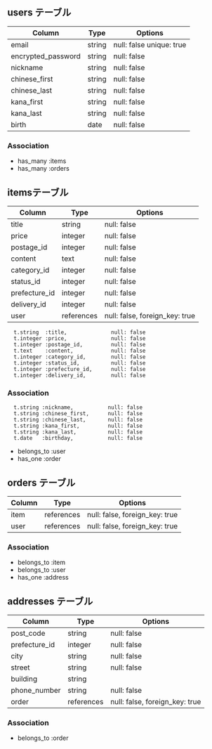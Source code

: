 ## users テーブル

| Column             | Type   | Options                 |
| ------------------ | ------ | ----------------------  |
| email              | string | null: false unique: true|
| encrypted_password | string | null: false             |
| nickname           | string | null: false             |
| chinese_first      | string | null: false             |
| chinese_last       | string | null: false             |
| kana_first         | string | null: false             |
| kana_last          | string | null: false             |
| birth              | date   | null: false             |

### Association

- has_many :items
- has_many :orders


##  itemsテーブル

| Column             | Type       | Options                        |
| ------------------ | ------     | ------------------------------ |
| title              | string     | null: false                    |
| price              | integer    | null: false                    |
| postage_id         | integer    | null: false                    |
| content            | text       | null: false                    |
| category_id        | integer    | null: false                    |
| status_id          | integer    | null: false                    |
| prefecture_id      | integer    | null: false                    |
| delivery_id        | integer    | null: false                    |
| user               | references | null: false, foreign_key: true |

      t.string  :title,              null: false
      t.integer :price,              null: false
      t.integer :postage_id,         null: false
      t.text    :content,            null: false
      t.integer :category_id,        null: false
      t.integer :status_id,          null: false 
      t.integer :prefecture_id,      null: false 
      t.integer :delivery_id,        null: false 
      
### Association

      t.string :nickname,           null: false
      t.string :chinese_first,      null: false
      t.string :chinese_last,       null: false
      t.string :kana_first,         null: false
      t.string :kana_last,          null: false
      t.date   :birthday,           null: false


- belongs_to :user
- has_one   :order



## orders テーブル

| Column         | Type       | Options                        |
| -------------- | ---------- | ------------------------------ |
| item           | references | null: false, foreign_key: true |
| user           | references | null: false, foreign_key: true |

### Association

- belongs_to :item
- belongs_to :user
- has_one    :address

## addresses テーブル

| Column         | Type       | Options                        |
| -------------- | ---------- | ------------------------------ |
| post_code      | string     | null: false                    |
| prefecture_id  | integer    | null: false                    |
| city           | string     | null: false                    |
| street         | string     | null: false                    |
| building       | string     |                                |
| phone_number   | string     | null: false                    |
| order          | references | null: false, foreign_key: true |

### Association

- belongs_to :order
